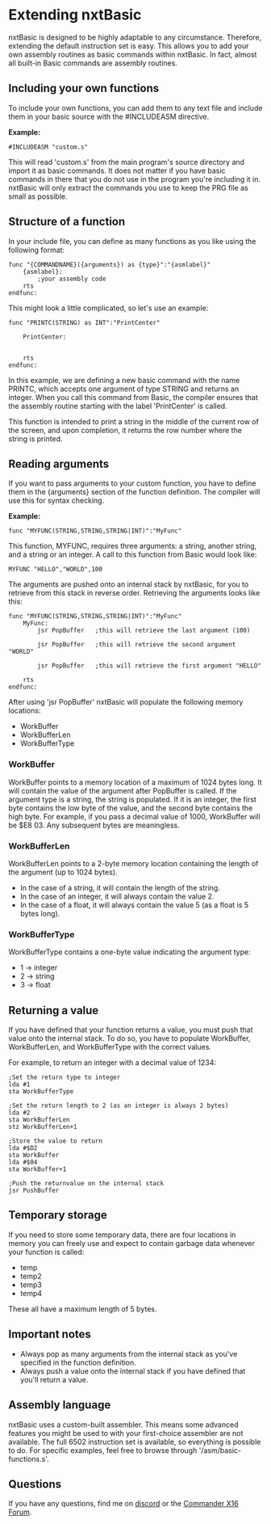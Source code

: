 # Extending nxtBasic
nxtBasic is designed to be highly adaptable to any circumstance. Therefore, extending the default instruction set is easy. This allows you to add your own assembly routines as basic commands within nxtBasic. In fact, almost all built-in Basic commands are assembly routines.

## Including your own functions
To include your own functions, you can add them to any text file and include them in your basic source with the #INCLUDEASM directive.

**Example:**
    
    #INCLUDEASM "custom.s"
    
This will read 'custom.s' from the main program's source directory and import it as basic commands. It does not matter if you have basic commands in there that you do not use in the program you're including it in. nxtBasic will only extract the commands you use to keep the PRG file as small as possible.

## Structure of a function
In your include file, you can define as many functions as you like using the following format:

    func "{COMMANDNAME}({arguments}) as {type}":"{asmlabel}"
        {asmlabel}:
            ;your assembly code
        rts
    endfunc: 

This might look a little complicated, so let's use an example:

    func "PRINTC(STRING) as INT":"PrintCenter"
        
        PrintCenter:
        
        
        rts
    endfunc:
    
In this example, we are defining a new basic command with the name PRINTC, which accepts one argument of type STRING and returns an integer. When you call this command from Basic, the compiler ensures that the assembly routine starting with the label 'PrintCenter' is called.

This function is intended to print a string in the middle of the current row of the screen, and upon completion, it returns the row number where the string is printed.

## Reading arguments
If you want to pass arguments to your custom function, you have to define them in the {arguments} section of the function definition. The compiler will use this for syntax checking.

**Example:**

    func "MYFUNC(STRING,STRING,STRING|INT)":"MyFunc"
    
This function, MYFUNC, requires three arguments: a string, another string, and a string or an integer. A call to this function from Basic would look like:

    MYFUNC "HELLO","WORLD",100
    
The arguments are pushed onto an internal stack by nxtBasic, for you to retrieve from this stack in reverse order. Retrieving the arguments looks like this:

    func "MYFUNC(STRING,STRING,STRING|INT)":"MyFunc"
        MyFunc:
            jsr PopBuffer   ;this will retrieve the last argument (100)

            jsr PopBuffer   ;this will retrieve the second argument "WORLD"

            jsr PopBuffer   ;this will retrieve the first argument "HELLO"
            
        rts
    endfunc:
    
After using 'jsr PopBuffer' nxtBasic will populate the following memory locations:

- WorkBuffer
- WorkBufferLen
- WorkBufferType

### WorkBuffer
WorkBuffer points to a memory location of a maximum of 1024 bytes long. It will contain the value of the argument after PopBuffer is called. If the argument type is a string, the string is populated. If it is an integer, the first byte contains the low byte of the value, and the second byte contains the high byte. For example, if you pass a decimal value of 1000, WorkBuffer will be $E8 03. Any subsequent bytes are meaningless.

### WorkBufferLen
WorkBufferLen points to a 2-byte memory location containing the length of the argument (up to 1024 bytes).
- In the case of a string, it will contain the length of the string.
- In the case of an integer, it will always contain the value 2.
- In the case of a float, it will always contain the value 5 (as a float is 5 bytes long).

### WorkBufferType
WorkBufferType contains a one-byte value indicating the argument type:
- 1 -> integer
- 2 -> string
- 3 -> float

## Returning a value
If you have defined that your function returns a value, you must push that value onto the internal stack. To do so, you have to populate WorkBuffer, WorkBufferLen, and WorkBufferType with the correct values.

For example, to return an integer with a decimal value of 1234:

    ;Set the return type to integer
    lda #1
    sta WorkBufferType

    ;Set the return length to 2 (as an integer is always 2 bytes)
    lda #2
    sta WorkBufferLen
    stz WorkBufferLen+1
    
    ;Store the value to return
    lda #$D2
    sta WorkBuffer
    lda #$04
    sta WorkBuffer+1
    
    ;Push the returnvalue on the internal stack
    jsr PushBuffer
    
    

## Temporary storage
If you need to store some temporary data, there are four locations in memory you can freely use and expect to contain garbage data whenever your function is called:
- temp
- temp2
- temp3
- temp4
  
These all have a maximum length of 5 bytes.

## Important notes
- Always pop as many arguments from the internal stack as you've specified in the function definition.
- Always push a value onto the internal stack if you have defined that you'll return a value.

## Assembly language
nxtBasic uses a custom-built assembler. This means some advanced features you might be used to with your first-choice assembler are not available. The full 6502 instruction set is available, so everything is possible to do. For specific examples, feel free to browse through '/asm/basic-functions.s'.

## Questions
If you have any questions, find me on [discord](https://discord.com/channels/547559626024157184/1260976862700634113) or the [Commander X16 Forum](https://cx16forum.com/forum/viewforum.php?f=5). 